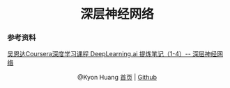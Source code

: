 <h1 align="center">深层神经网络</h1>


### 参考资料

[吴恩达Coursera深度学习课程 DeepLearning.ai 提炼笔记（1-4）-- 深层神经网络](http://blog.csdn.net/Koala_Tree/article/details/78087711)

<p align="center">
@Kyon Huang <a href="http://kyonhuang.top/Andrew-Ng-Deep-Learning-notes/">首页</a> | <a href="https://github.com/bighuang624/Andrew-Ng-Deep-Learning-notes">Github</a>
</p>

<script type="text/javascript" src="https://cdn.bootcss.com/mathjax/2.7.2/MathJax.js?config=default"></script>
